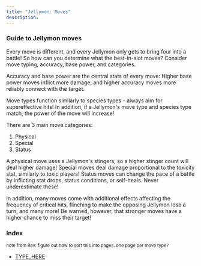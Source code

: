 ```yaml
---
title: "Jellymon: Moves"
description:
---
```


### Guide to Jellymon moves
Every move is different, and every Jellymon only gets to bring four into a battle! So how can you determine what the best-in-slot moves? Consider move typing, accuracy, base power, and categories.

Accuracy and base power are the central stats of every move: Higher base power moves inflict more damage, and higher accuracy moves more reliably connect with the target.

Move types function similarly to species types - always aim for supereffective hits! In addition, if a Jellymon's move type and species type match, the power of the move will increase!

There are 3 main move categories:
1. Physical
2. Special
3. Status

A physical move uses a Jellymon's stingers, so a higher stinger count will deal higher damage! Special moves deal damage proportional to the toxicity stat, similarly to toxic players! Status moves can change the pace of a battle by inflicting stat drops, status conditions, or self-heals. Never underestimate these!

In addition, many moves come with additional effects affecting the frequency of critical hits, flinching to make the opposing Jellymon lose a turn, and many more! Be warned, however, that stronger moves have a higher chance to miss their target!


### Index
<sup>note from Rev: figure out how to sort this into pages. one page per move type?</sup>

- [TYPE_HERE](./typenamehere)